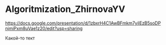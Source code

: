 # Algoritmization_ZhirnovaYV
https://docs.google.com/presentation/d/1zbxrH4C1AwBFmkm7yilEzB5soDPnjmiPxm8uVae1z20/edit?usp=sharing

Какой-то тект
